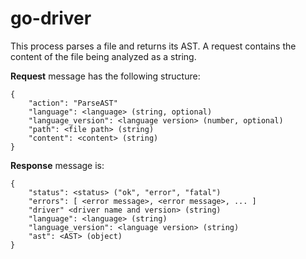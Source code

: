 # go-driver

This process parses a file and returns its AST. A request contains the content of the file being analyzed as a string.

**Request** message has the following structure:

```
{
    "action": "ParseAST"
    "language": <language> (string, optional)
    "language_version": <language version> (number, optional)
    "path": <file path> (string)
    "content": <content> (string)
}
```
**Response** message is:

```
{
    "status": <status> ("ok", "error", "fatal")
    "errors": [ <error message>, <error message>, ... ]
    "driver" <driver name and version> (string)
    "language": <language> (string)
    "language_version": <language version> (string)
    "ast": <AST> (object)
}
```